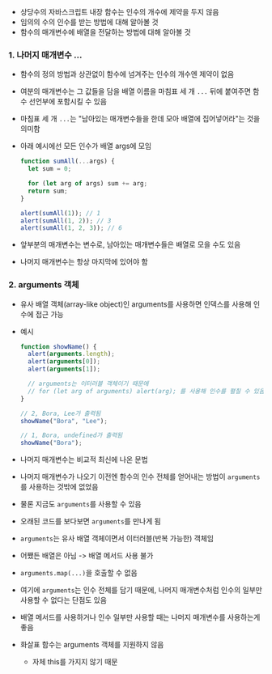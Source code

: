 - 상당수의 자바스크립트 내장 함수는 인수의 개수에 제약을 두지 않음
- 임의의 수의 인수를 받는 방법에 대해 알아볼 것
- 함수의 매개변수에 배열을 전달하는 방법에 대해 알아볼 것

### 1. 나머지 매개변수 ...

- 함수의 정의 방법과 상관없이 함수에 넘겨주는 인수의 개수엔 제약이 없음
- 여분의 매개변수는 그 값들을 담을 배열 이름을 마침표 세 개 `...` 뒤에 붙여주면 함수 선언부에 포함시킬 수 있음
- 마침표 세 개 `...`는 "남아있는 매개변수들을 한데 모아 배열에 집어넣어라"는 것을 의미함
- 아래 예시에선 모든 인수가 배열 args에 모임

  ```javascript
  function sumAll(...args) {
    let sum = 0;

    for (let arg of args) sum += arg;
    return sum;
  }

  alert(sumAll(1)); // 1
  alert(sumAll(1, 2)); // 3
  alert(sumAll(1, 2, 3)); // 6
  ```

- 앞부분의 매개변수는 변수로, 남아있는 매개변수들은 배열로 모을 수도 있음
- 나머지 매개변수는 항상 마지막에 있어야 함

### 2. arguments 객체

- 유사 배열 객체(array-like object)인 arguments를 사용하면 인덱스를 사용해 인수에 접근 가능
- 예시

  ```javascript
  function showName() {
    alert(arguments.length);
    alert(arguments[0]);
    alert(arguments[1]);

    // arguments는 이터러블 객체이기 때문에
    // for (let arg of arguments) alert(arg); 를 사용해 인수를 펼칠 수 있음
  }

  // 2, Bora, Lee가 출력됨
  showName("Bora", "Lee");

  // 1, Bora, undefined가 출력됨
  showName("Bora");
  ```

- 나머지 매개변수는 비교적 최신에 나온 문법
- 나머지 매개변수가 나오기 이전엔 함수의 인수 전체를 얻어내는 방법이 `arguments`를 사용하는 것밖에 없었음
- 물론 지금도 `arguments`를 사용할 수 있음
- 오래된 코드를 보다보면 `arguments`를 만나게 됨
- `arguments`는 유사 배열 객체이면서 이터러블(반복 가능한) 객체임
- 어쨌든 배열은 아님 -> 배열 메서드 사용 불가
- `arguments.map(...)`을 호출할 수 없음

- 여기에 `arguments`는 인수 전체를 담기 때문에, 나머지 매개변수처럼 인수의 일부만 사용할 수 없다는 단점도 있음
- 배열 메서드를 사용하거나 인수 일부만 사용할 때는 나머지 매개변수를 사용하는게 좋음

- 화살표 함수는 arguments 객체를 지원하지 않음
  - 자체 this를 가지지 않기 때문

